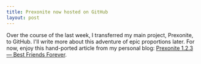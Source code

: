 ```yaml
---
title: Prexonite now hosted on GitHub
layout: post
---
```

Over the course of the last week, I transferred my main project, Prexonite, to GitHub. I'll write more about this adventure of epic proportions later. For now, enjoy this hand-ported article from my personal blog: [Prexonite 1.2.3 &mdash; Best Friends Forever][bff].

[bff]: /2011/10/18/prexonite-1-2-3-best-friends-forever.html